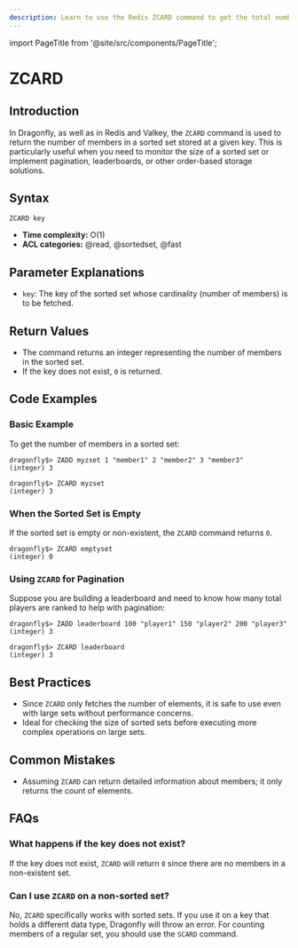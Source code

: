 ```yaml
---
description: Learn to use the Redis ZCARD command to get the total number of elements in a sorted set, plus expert tips beyond the official Redis docs.
---
```


import PageTitle from '@site/src/components/PageTitle';

# ZCARD

<PageTitle title="Redis ZCARD Explained (Better Than Official Docs)" />

## Introduction

In Dragonfly, as well as in Redis and Valkey, the `ZCARD` command is used to return the number of members in a sorted set stored at a given key.
This is particularly useful when you need to monitor the size of a sorted set or implement pagination, leaderboards, or other order-based storage solutions.

## Syntax

```shell
ZCARD key
```

- **Time complexity:** O(1)
- **ACL categories:** @read, @sortedset, @fast

## Parameter Explanations

- `key`: The key of the sorted set whose cardinality (number of members) is to be fetched.

## Return Values

- The command returns an integer representing the number of members in the sorted set.
- If the key does not exist, `0` is returned.

## Code Examples

### Basic Example

To get the number of members in a sorted set:

```shell
dragonfly$> ZADD myzset 1 "member1" 2 "member2" 3 "member3"
(integer) 3

dragonfly$> ZCARD myzset
(integer) 3
```

### When the Sorted Set is Empty

If the sorted set is empty or non-existent, the `ZCARD` command returns `0`.

```shell
dragonfly$> ZCARD emptyset
(integer) 0
```

### Using `ZCARD` for Pagination

Suppose you are building a leaderboard and need to know how many total players are ranked to help with pagination:

```shell
dragonfly$> ZADD leaderboard 100 "player1" 150 "player2" 200 "player3"
(integer) 3

dragonfly$> ZCARD leaderboard
(integer) 3
```

## Best Practices

- Since `ZCARD` only fetches the number of elements, it is safe to use even with large sets without performance concerns.
- Ideal for checking the size of sorted sets before executing more complex operations on large sets.

## Common Mistakes

- Assuming `ZCARD` can return detailed information about members; it only returns the count of elements.

## FAQs

### What happens if the key does not exist?

If the key does not exist, `ZCARD` will return `0` since there are no members in a non-existent set.

### Can I use `ZCARD` on a non-sorted set?

No, `ZCARD` specifically works with sorted sets.
If you use it on a key that holds a different data type, Dragonfly will throw an error.
For counting members of a regular set, you should use the `SCARD` command.
